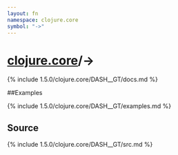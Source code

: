 ```yaml
---
layout: fn
namespace: clojure.core
symbol: "->"
---
```


# [clojure.core](../)/->

{% include 1.5.0/clojure.core/DASH__GT/docs.md %}

##Examples

{% include 1.5.0/clojure.core/DASH__GT/examples.md %}
## Source
{% include 1.5.0/clojure.core/DASH__GT/src.md %}

